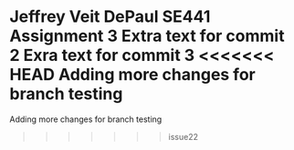 Jeffrey Veit 
DePaul SE441 Assignment 3 
Extra text for commit 2 
Exra text for commit 3 
<<<<<<< HEAD
Adding more changes for branch testing  
=======
Adding more changes for branch testing  
>>>>>>> issue22
